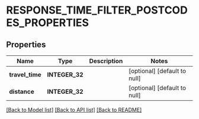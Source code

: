 # RESPONSE_TIME_FILTER_POSTCODES_PROPERTIES

## Properties
Name | Type | Description | Notes
------------ | ------------- | ------------- | -------------
**travel_time** | **INTEGER_32** |  | [optional] [default to null]
**distance** | **INTEGER_32** |  | [optional] [default to null]

[[Back to Model list]](../README.md#documentation-for-models) [[Back to API list]](../README.md#documentation-for-api-endpoints) [[Back to README]](../README.md)


